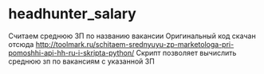 # headhunter_salary
Считаем среднюю ЗП по названию вакансии
Оригинальный код скачан отсюда http://toolmark.ru/schitaem-srednyuyu-zp-marketologa-pri-pomoshhi-api-hh-ru-i-skripta-python/
Скрипт позволяет вычислить среднюю зп по вакансиям с указанной ЗП
